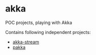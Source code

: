 # akka
POC projects, playing with Akka

Contains following independent projects:
  - [akka-stream](akka-stream/README.md)
  - [pakka](pakka/README.md)